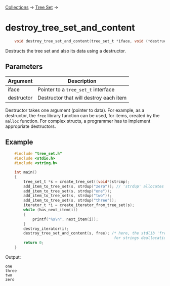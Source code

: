 [Collections](../collections.md) &rarr; [Tree Set](tree_set.md) &rarr;

# destroy_tree_set_and_content

```c
    void destroy_tree_set_and_content(tree_set_t *iface, void (*destructor)(void *));
```

Destructs the tree set and also its data using a destructor.

## Parameters

Argument|Description
--------|-----------
iface|Pointer to a `tree_set_t` interface
destructor|Destructor that will destroy each item

Destructor takes one argument (pointer to data). For example, as a destructor, the `free` library function can be used, for items, created by the `malloc` function. For complex structs, a programmer has to implement appropriate destructors.

## Example

```c
    #include "tree_set.h"
    #include <stdio.h>
    #include <string.h>

    int main()
    {
        tree_set_t *s = create_tree_set((void*)strcmp);
        add_item_to_tree_set(s, strdup("zero")); // 'strdup' allocates memory for strings
        add_item_to_tree_set(s, strdup("one"));
        add_item_to_tree_set(s, strdup("two"));
        add_item_to_tree_set(s, strdup("three"));
        iterator_t *i = create_iterator_from_tree_set(s);
        while (has_next_item(i))
        {
            printf("%s\n", next_item(i));
        }
        destroy_iterator(i);
        destroy_tree_set_and_content(s, free); /* here, the stdlib 'free' method is used
                                                for strings deallocation */
        return 0;
    }
```

Output:

    one
    three
    two
    zero
